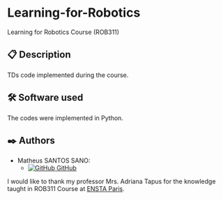 # Learning-for-Robotics
Learning for Robotics Course (ROB311)

## 📋 Description
TDs code implemented during the course.

## 🛠️ Software used

The codes were implemented in Python.

## ✒️ Authors

- Matheus SANTOS SANO:
    - [![GitHub](https://i.stack.imgur.com/tskMh.png) GitHub](https://github.com/matsano)

I would like to thank my professor Mrs. Adriana Tapus for the knowledge taught in ROB311 Course at [ENSTA Paris](https://www.ensta-paris.fr/).
